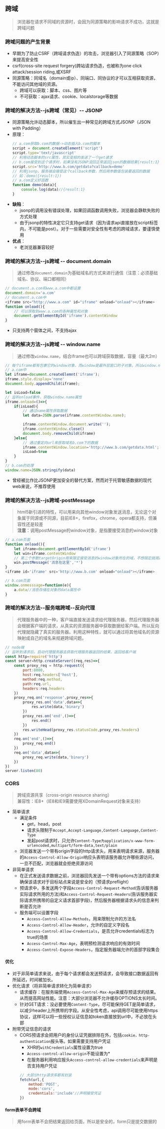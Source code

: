 ## 跨域
> 浏览器在请求不同域的资源时，会因为同源策略的影响请求不成功，这就是跨域问题

### 跨域问题的产生背景
- 早期为了防止CSRF（跨域请求伪造）的攻击，浏览器引入了同源策略（SOP）来提高安全性
- csrf(cross-site request forgery)跨站请求伪造，也被称为one click attack/session riding,或XSRF
- 同源策略：同域名（domain或ip）、同端口、同协议的才可以互相获取资源，不能访问其他域的资源。
  - 跨域可以获取：脚本、css、图片等
  - 不可获取：ajax请求、cookie、localstorage等数据


### 跨域的解决方法--js跨域（常见）-- JSONP
- 同源策略允许动态脚本，所以催生出一种常见的跨域方式JSONP（JSON with Padding）
- 原理：
   ```javascript
   // a.com获取b.com的数据->动态插入b.com的脚本
   script = document.createElement('script')
   script.type='text/javascript'
   // 利用动态脚本的src属性，其实变相的发送了一个get请求
   // b.com接受到这个请求时，如果没有JSONP没回正常返回json的数据结果{result:1}
   script.src='http://www.b.com/getdata?callback=demo'
   // 利用jsonp，服务端会接受这个callback参数，然后用参数值包装要返回的数据
   // 如：demo({result:1})
   // a.com定义好函数
   function demo(data){
       console.log(data)//{result:1}
   }
   
   ```
- **缺陷**：
  - jsonp的调用没有错误处理，如果回调函数调用失败，浏览器会静默失败的方式处理
  - 由于jsonp的特性决定它只支持get请求（因为请求api直接放在script标签内，不可能是post）。对于一些需要对安全性有考虑的跨域请求，要谨慎使用
- **优点**：
  - 老浏览器兼容较好

### 跨域的解决方法--js跨域 -- document.domain
> 通过修改`document.domain`为基础域名的方式来进行通信（注意：必须基础域名、协议、端口都相同）
```javascript
// document.a.com和www.a.com中都设置
document.domain='a.com'
// document.a.com中
<iframe src="http://www.a.com" id="iframe" onload="onload"></iframe>
function onload(){
    // 可以获取到www.a.com的各种属性和对象
    document.getElementById('iframe').contentWindow
}
```
- 只支持两个窗体之间，不支持ajax

### 跨域的解决方法--js跨域 -- window.name
> 通过修改`window.name`，结合iframe也可以跨域获取数据，容量（最大2m） 
 
```javascript
// 每个iframe都有包裹它的window对象，而window是最外层窗口的子对象。所以window.name可以被共享
// a.com中
let iframe=document.createElemnt('iframe');
iframe.style.display='none'
document.body.appendChild(iframe);

let isLoad=false
// 监听onload事件，获取window.name属性
iframe.onload=()=>{
    if(isLoad){
        // 通过name属性获取数据
        let data=JSON.parse(iframe.contentWindow.name);

        iframe.contentWindow.document.write('');
        iframe.contentWindow.close()
        document.body.removeChild(iframe)
    }else{
        // 通过重定向url来获取域名b.com下的数据
        iframe.contentWindow.location='http://www.b.com/getdata.html';
        isLoad=true
    }
}
// b.com的处理
window.name=JSON.stringify(data)
```
- 曾经被比作比JSONP更加安全的替代方案，然而对于托管敏感数据的现代web来说，不推荐使用

### 跨域的解决方法--js跨域-postMessage
> html5新引进的特性，可以用来向其他window对象发送消息，无论这个对象属于同源或不同源，目前IE8+，firefox，chrome，opera都支持，但兼容性还是较差  
> **注意**：调用postMessage的window对象，是指要接受消息的window对象
```javascript
// a.com页面
function onload(){
    let iframe=document.getElementById('iframe')
    let win=iframe.contentWindow
    // 第二个参数targetOrigin用来限定接受消息的window对象所在的域，不想限定就用通配符*
    win.postMessage('消息在这里','*')
}
<iframe id='iframe' src='http://www.b.com' onload="onload"></iframe>

// b.com页面
window.onmesssage=function(e){
    a.data//消息存储在对象的data属性中
}
```

### 跨域的解决方法--服务端跨域--反向代理
> 代理服务器中的一种，客户端直接发送请求给代理服务器，然后代理服务器会根据客户端的请求，从真实的资源服务器中获取数据给客户端。所以反向代理就隐藏了真实的服务器。利用这种特性，就可以通过将其他域名的资源映射成自己的域名来规避跨域问题。

```javascript
// node端
// 监听到请求后，启动代理服务器去获取代理服务器返回的结果，返回给客户端
const http=require('http')
const server=http.createServer((req,res)=>{
    const proxy_req = http.request({
        port:8080,
        host:req.headers['host'],
        method:req.method,
        path:req.url,
        headers:req.headers
    })
    proxy_req.on('response',proxy_res=>{
        proxy_res.on('data',data=>{
            res.write(data,'binary')
        })
        proxy_res.on('end',()=>{
            res.end()
        })
        res.writeHead(proxy_res.statusCode,proxy_res.headers)
    })
    req.on('end',()=>{
        proxy_req.end()
    })
    req.on('data',data=>{
        proxy_req.write(data,'binary')
    })
})
server.listen(80)
```

### CORS
> 跨域资源共享（cross-origin resource sharing）  
> 兼容性：IE8+（IE8和IE9需要使用XDomainRequest对象来支持）

- 简单请求
  - 满足条件
    - get，head，post
    - 请求头限制于`Accept,Accept-Language,Content-Language,Content-Type`
    - 发起post请求时，只允许`Content-Type为application/x-www-form-urlencoded,multipart/form-data,text/plain`
  - 浏览器发送一个带有origin字段的http请求头，用来表明请求来源，服务器的`Access-Control-Allow-Origin`响应头表明该服务器允许哪些源访问，一旦不匹配，浏览器就会拒绝资源访问
- 非简单请求
  - 在正式发送请求数据之前，浏览器回先发送一个带有options方法的请求来确保该请求对于目标站点来说是安全的（预请求preflight）
  - 预请求中，多发送两个字段`Access-Control-Request-Method`(告诉服务器实际请求所用的方法)和`Access-Control-Request-Headers`(告诉服务器实际请求所携带的自定义请求首部字段)，然后服务器根据请求头的信息来判断是否允许
  - 服务端可以设置字段
    - `Access-Control-Allow-Methods`，用来限制允许的方法名
    - `Access-Control-Allow-Header`，允许的自定义字段名
    - `Access-Control-Allow-Credentials`，是否允许credentials标志为true的场景
    - `Access-Control-Max-Age`，表明预检测请求响应的有效时间
    - `Access-Control-Expose-Headers`，指定服务器端允许的首部字段集合

#### 优化
- 对于非简单请求来说，由于每个请求都会发送预请求，会导致接口数据返回有所延迟，时间被加长。
- 优化请求（将非简单请求转化为简单请求）
  - 请求缓存：在服务端使用`Access-Control-Max-Age`来缓存预请求的结果。从而提高网站性能。注意：大部分浏览器不允许缓存OPTIONS太长时间。
  - 针对GET请求：没必要使用`Content-Type`，尽可能保持GET是简单请求，以减少header上所携带的字段。从安全性考虑，api调用尽可能使用https协议，这样可以将一些授权认证信息如token直接放到url中，不必放在头部
- 附带凭证信息的请求
  - CORS预请求会把用户的身份认证凭据排除在外，包括`cookie，http-authentication`报头等。如果需要支持用户凭证
    - XHR的`withCredentials`属性设置为true
    - `Access-control-allow-origin`不能设置为*
    - 在服务器利用响应报头`Access-control-allow-credentials`来声明是否支持用户凭证
     ```javascript
     // 大部分http请求库都有封装
     fetch(url,{
         method:'POST',
         mode:'cors',
         credentials:'include'//声明接受凭证
     })
     ```


#### form表单不会跨域
> 用form表单不会把结果返回给页面，所以是安全的，form只是提交数据的